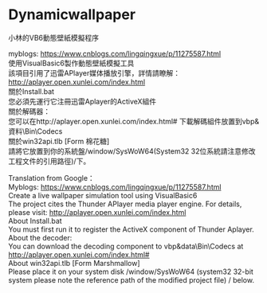 # Dynamicwallpaper
小林的VB6動態壁紙模擬程序



myblogs: https://www.cnblogs.com/lingqingxue/p/11275587.html    
使用VisualBasic6製作動態壁紙模擬工具   
該項目引用了迅雷APlayer媒体播放引擎，詳情請瞭解：http://aplayer.open.xunlei.com/index.html   
關於Install.bat   
您必須先運行它注冊迅雷Aplayer的ActiveX組件   
關於解碼器：   
您可以在http://aplayer.open.xunlei.com/index.html# 下載解碼組件放置到vbp&資料\Bin\Codecs   
關於win32api.tlb [Form 棉花糖]   
請將它放置到你的系統盤/window/SysWoW64(System32 32位系統請注意修改工程文件的引用路徑)/下。   
  
Translation from Google：   
Myblogs: https://www.cnblogs.com/lingqingxue/p/11275587.html    
Create a live wallpaper simulation tool using VisualBasic6      
The project cites the Thunder APlayer media player engine. For details, please visit: http://aplayer.open.xunlei.com/index.html     
About Install.bat    
You must first run it to register the ActiveX component of Thunder Aplayer.    
About the decoder:    
You can download the decoding component to vbp&data\Bin\Codecs at http://aplayer.open.xunlei.com/index.html#    
About win32api.tlb [Form Marshmallow]    
Please place it on your system disk /window/SysWoW64 (system32 32-bit system please note the reference path of the modified project file) / below.     
